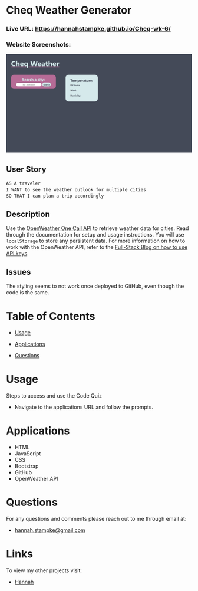 # Cheq Weather Generator

### Live URL: https://hannahstampke.github.io/Cheq-wk-6/
### Website Screenshots:
![Main page of Cheq](./assets/Cheq%20Weather.png)

## User Story 
```md
AS A traveler
I WANT to see the weather outlook for multiple cities
SO THAT I can plan a trip accordingly
```

## Description

Use the [OpenWeather One Call API](https://openweathermap.org/api/one-call-api) to retrieve weather data for cities. Read through the documentation for setup and usage instructions. You will use `localStorage` to store any persistent data. For more information on how to work with the OpenWeather API, refer to the [Full-Stack Blog on how to use API keys](https://coding-boot-camp.github.io/full-stack/apis/how-to-use-api-keys).

## Issues

The styling seems to not work once deployed to GitHub, even though the code is the same.

# Table of Contents

- [Usage](#usage)

- [Applications](#applications)

- [Questions](#questions)


# Usage

Steps to access and use the Code Quiz

- Navigate to the applications URL and follow the prompts.


# Applications
- HTML
- JavaScript
- CSS
- Bootstrap
- GitHub
- OpenWeather API


# Questions 
For any questions and comments please reach out to me through email at:
- hannah.stampke@gmail.com


# Links
To view my other projects visit:
- [Hannah](https://github.com/HannahStampke)

